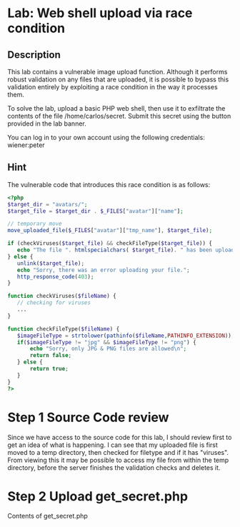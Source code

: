 # Lab: Web shell upload via race condition

## Description

 This lab contains a vulnerable image upload function. Although it performs robust validation on any files that are uploaded, it is possible to bypass this validation entirely by exploiting a race condition in the way it processes them.

To solve the lab, upload a basic PHP web shell, then use it to exfiltrate the contents of the file /home/carlos/secret. Submit this secret using the button provided in the lab banner.

You can log in to your own account using the following credentials: wiener:peter 

## Hint

 The vulnerable code that introduces this race condition is as follows: 
 
 ```php
 <?php
$target_dir = "avatars/";
$target_file = $target_dir . $_FILES["avatar"]["name"];

// temporary move
move_uploaded_file($_FILES["avatar"]["tmp_name"], $target_file);

if (checkViruses($target_file) && checkFileType($target_file)) {
    echo "The file ". htmlspecialchars( $target_file). " has been uploaded.";
} else {
    unlink($target_file);
    echo "Sorry, there was an error uploading your file.";
    http_response_code(403);
}

function checkViruses($fileName) {
    // checking for viruses
    ...
}

function checkFileType($fileName) {
    $imageFileType = strtolower(pathinfo($fileName,PATHINFO_EXTENSION));
    if($imageFileType != "jpg" && $imageFileType != "png") {
        echo "Sorry, only JPG & PNG files are allowed\n";
        return false;
    } else {
        return true;
    }
}
?>
 ```
 
 # Step 1 Source Code review
 
 Since we have access to the source code for this lab, I should review first to get an idea of what is happening. I can see that my uploaded file is first moved to a temp directory, then checked for filetype and if it has "viruses". From viewing this it may be possible to access my file from within the temp directory, before the server finishes the validation checks and deletes it.
 
 # Step 2 Upload get_secret.php
 
 
 Contents of get_secret.php
 ```php
 
 ```
 
